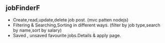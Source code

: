 ## jobFinderF

- Create,read,update,delete job post. (mvc patten nodejs)
- Filtering & Searching,Sorting in different ways. (filter by job type,search by name,sort by salary)
- Saved , unsaved favourite jobs.Details & apply page.
